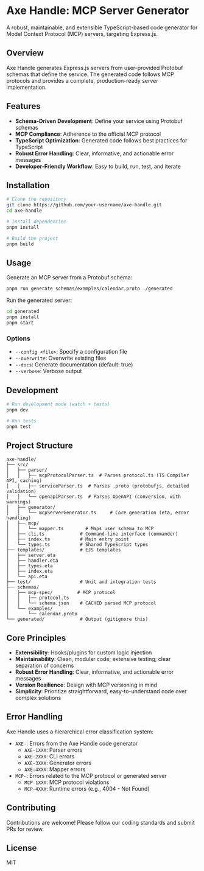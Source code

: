 # Axe Handle: MCP Server Generator

A robust, maintainable, and extensible TypeScript-based code generator for Model Context Protocol (MCP) servers, targeting Express.js.

## Overview

Axe Handle generates Express.js servers from user-provided Protobuf schemas that define the service. The generated code follows MCP protocols and provides a complete, production-ready server implementation.

## Features

- **Schema-Driven Development**: Define your service using Protobuf schemas
- **MCP Compliance**: Adherence to the official MCP protocol
- **TypeScript Optimization**: Generated code follows best practices for TypeScript
- **Robust Error Handling**: Clear, informative, and actionable error messages
- **Developer-Friendly Workflow**: Easy to build, run, test, and iterate

## Installation

```bash
# Clone the repository
git clone https://github.com/your-username/axe-handle.git
cd axe-handle

# Install dependencies
pnpm install

# Build the project
pnpm build
```

## Usage

Generate an MCP server from a Protobuf schema:

```bash
pnpm run generate schemas/examples/calendar.proto ./generated
```

Run the generated server:

```bash
cd generated
pnpm install
pnpm start
```

### Options

- `--config <file>`: Specify a configuration file
- `--overwrite`: Overwrite existing files
- `--docs`: Generate documentation (default: true)
- `--verbose`: Verbose output

## Development

```bash
# Run development mode (watch + tests)
pnpm dev

# Run tests
pnpm test
```

## Project Structure

```
axe-handle/
├── src/
│   ├── parser/
│   │   ├── mcpProtocolParser.ts  # Parses protocol.ts (TS Compiler API, caching)
│   │   ├── serviceParser.ts  # Parses .proto (protobufjs, detailed validation)
│   │   └── openapiParser.ts  # Parses OpenAPI (conversion, with warnings)
│   ├── generator/
│   │   └── mcpServerGenerator.ts     # Core generation (eta, error handling)
│   ├── mcp/
│   │   └── mapper.ts        # Maps user schema to MCP
│   ├── cli.ts             # Command-line interface (commander)
│   ├── index.ts           # Main entry point
│   └── types.ts           # Shared TypeScript types
├── templates/             # EJS templates
│   ├── server.eta
│   ├── handler.eta
│   ├── types.eta
│   ├── index.eta
│   └── api.eta
├── test/                  # Unit and integration tests
├── schemas/
│   ├── mcp-spec/         # MCP protocol
│   │   ├── protocol.ts
│   │   └── schema.json    # CACHED parsed MCP protocol
│   └── examples/
│       └── calendar.proto
└── generated/             # Output (gitignore this)
```

## Core Principles

- **Extensibility**: Hooks/plugins for custom logic injection
- **Maintainability**: Clean, modular code; extensive testing; clear separation of concerns
- **Robust Error Handling**: Clear, informative, and actionable error messages
- **Version Resilience**: Design with MCP versioning in mind
- **Simplicity**: Prioritize straightforward, easy-to-understand code over complex solutions

## Error Handling

Axe Handle uses a hierarchical error classification system:

- `AXE-`: Errors from the Axe Handle code generator
  - `AXE-1XXX`: Parser errors
  - `AXE-2XXX`: CLI errors
  - `AXE-3XXX`: Generator errors
  - `AXE-4XXX`: Mapper errors
- `MCP-`: Errors related to the MCP protocol or generated server
  - `MCP-1XXX`: MCP protocol violations
  - `MCP-4XXX`: Runtime errors (e.g., 4004 - Not Found)

## Contributing

Contributions are welcome! Please follow our coding standards and submit PRs for review.

## License

MIT